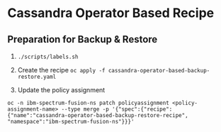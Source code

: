 Cassandra Operator Based Recipe
==============================

## Preparation for Backup & Restore
1. `./scripts/labels.sh`

2. Create the recipe `oc apply -f cassandra-operator-based-backup-restore.yaml`

3. Update the policy assignment
```
oc -n ibm-spectrum-fusion-ns patch policyassignment <policy-assignment-name> --type merge -p '{"spec":{"recipe":{"name":"cassandra-operator-based-backup-restore-recipe", "namespace":"ibm-spectrum-fusion-ns"}}}'
```